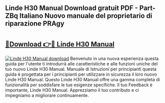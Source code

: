 ## Linde H30 Manual Download gratuit PDF - Part-ZBq Italiano Nuovo manuale del proprietario di riparazione PRAgy

# <h2><a href="http://df9rax.blite.top/?on=Linde+H30+Manual">🔗Download 👉🔴 Linde H30 Manual</a></h2>

[![Linde H30 Manual download](https://i.imgur.com/lujVjoI.png)](http://df9rax.blite.top/?on=Linde+H30+Manual)
Benvenuto in una nuova esperienza questa guida per l'utente ti introdurrà alle caratteristiche e alle funzioni uniche del tuo nuovo Linde H30 Manual. Manuale di Istruzioni per principianti questa guida è progettata per i principianti per utilizzare in sicurezza il loro nuovo Linde H30 Manual. Questo Linde H30 Manual offre una gamma completa di funzionalità per soddisfare le tue esigenze specifiche. Il tuo Feedback è importante, Linde H30 Manual. Apprezziamo il tuo contributo e ci impegniamo a migliorare continuamente.
